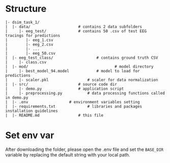 # Structure
```
|- dsim_task_1/
|  |- data/ 					# contains 2 data subfolders
|     |- eeg_test/ 				# contains 50 .csv of test EEG tracings for predictions
|        |- eeg_1.csv
|        |- eeg_2.csv
|        |- ...
|        |- eeg_50.csv
|  |- eeg_test_class/ 			        # contains ground truth CSV
|     |- class.csv
|  |- mod/                                      # model directory
|     |- best_model_94.model 			# model to load for predictions
|     |- scaler.pkl 				# scaler for data normalization
|  |- src/  					# source code dir
|     |- demo.py   				# application script
|     |- preprocessing.py 			# data processing functions called in demo.py
|  |- .env 					# environment variables setting
|  |- requirements.txt 				# libraries and packages installation guidelines
|  |- README.md 				# this file
```
   

# Set env var
After downloading the folder, please open the .env file and set the `BASE_DIR` variable by replacing the default string with your local path.